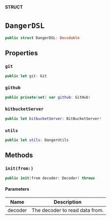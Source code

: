 **STRUCT**

# `DangerDSL`

```swift
public struct DangerDSL: Decodable
```

## Properties
### `git`

```swift
public let git: Git
```

### `github`

```swift
public private(set) var github: GitHub!
```

### `bitbucketServer`

```swift
public let bitbucketServer: BitBucketServer!
```

### `utils`

```swift
public let utils: DangerUtils
```

## Methods
### `init(from:)`

```swift
public init(from decoder: Decoder) throws
```

#### Parameters

| Name | Description |
| ---- | ----------- |
| decoder | The decoder to read data from. |
